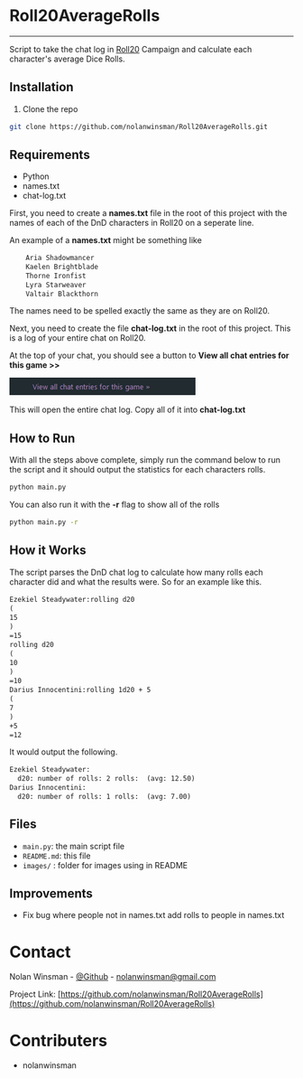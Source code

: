 # Roll20AverageRolls
---

Script to take the chat log in [Roll20](https://roll20.net/welcome) Campaign and calculate each character's average Dice Rolls.

## Installation

1. Clone the repo

```sh
git clone https://github.com/nolanwinsman/Roll20AverageRolls.git
```

## Requirements

- Python
- names.txt
- chat-log.txt

First, you need to create a **names.txt** file in the root of this project with the names of each of the DnD characters in Roll20 on a seperate line.

An example of a **names.txt** might be something like

```
    Aria Shadowmancer
    Kaelen Brightblade
    Thorne Ironfist
    Lyra Starweaver
    Valtair Blackthorn
```

The names need to be spelled exactly the same as they are on Roll20. 

Next, you need to create the file **chat-log.txt** in the root of this project. This is a log of your entire chat on Roll20. 

At the top of your chat, you should see a button to **View all chat entries for this game >>**

![](images/view_all_chat_entries.png)

This will open the entire chat log. Copy all of it into **chat-log.txt**

## How to Run 

With all the steps above complete, simply run the command below to run the script and it should output the statistics for each characters rolls.

```sh
python main.py
```

You can also run it with the **-r** flag to show all of the rolls

```sh
python main.py -r
```

## How it Works

The script parses the DnD chat log to calculate how many rolls each character did and what the results were. So for an example like this.

```
Ezekiel Steadywater:rolling d20
(
15
)
=15
rolling d20
(
10
)
=10
Darius Innocentini:rolling 1d20 + 5
(
7
)
+5
=12
```

It would output the following.

```
Ezekiel Steadywater:
  d20: number of rolls: 2 rolls:  (avg: 12.50)
Darius Innocentini:
  d20: number of rolls: 1 rolls:  (avg: 7.00)
```

## Files

- `main.py`: the main script file
- `README.md`: this file
- `images/` : folder for images using in README

## Improvements

- Fix bug where people not in names.txt add rolls to people in names.txt

# Contact

Nolan Winsman - [@Github](https://github.com/nolanwinsman) - nolanwinsman@gmail.com

Project Link: [https://github.com/nolanwinsman/Roll20AverageRolls](https://github.com/nolanwinsman/Roll20AverageRolls)

# Contributers

- nolanwinsman